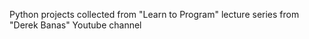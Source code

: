 Python projects collected from "Learn to Program" lecture series from "Derek Banas" Youtube channel
